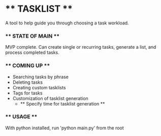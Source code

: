 # ** TASKLIST **

A tool to help guide you through choosing a task workload.

### ** STATE OF MAIN **

MVP complete. Can create single or recurring tasks, generate a list, and process completed tasks.

### ** COMING UP **

* Searching tasks by phrase
* Deleting tasks
* Creating custom tasklists
* Tags for tasks
* Customization of tasklist generation
    * ** Specify time for tasklist generation **


### ** USAGE **

With python installed, run 'python main.py' from the root
